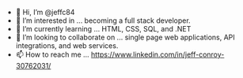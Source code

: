 - 👋 Hi, I’m @jeffc84
- 👀 I’m interested in ... becoming a full stack developer.
- 🌱 I’m currently learning ... HTML, CSS, SQL, and .NET
- 💞️ I’m looking to collaborate on ... single page web applications, API integrations, and web services.
- 📫 How to reach me ... https://www.linkedin.com/in/jeff-conroy-30762031/

<!---
jeffc84/jeffc84 is a ✨ special ✨ repository because its `README.md` (this file) appears on your GitHub profile.
You can click the Preview link to take a look at your changes.
--->
